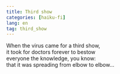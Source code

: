 ```yaml
---
title: Third show
categories: [haiku-fi]
lang: en
tag: third_show
---
```


When the virus came for a third show,    
it took for doctors forever to bestow    
everyone the knowledge, you know:    
that it was spreading from elbow to elbow...
